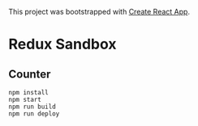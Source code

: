 This project was bootstrapped with [Create React App](https://github.com/facebook/create-react-app).

# Redux Sandbox

## Counter

```
npm install
npm start
npm run build
npm run deploy
```
